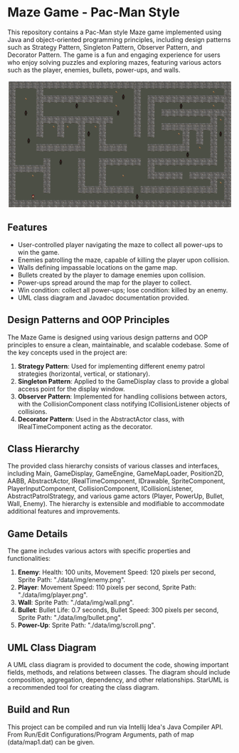 # Maze Game - Pac-Man Style
This repository contains a Pac-Man style Maze game implemented using Java and object-oriented programming principles, including design patterns such as Strategy Pattern, Singleton Pattern, Observer Pattern, and Decorator Pattern. The game is a fun and engaging experience for users who enjoy solving puzzles and exploring mazes, featuring various actors such as the player, enemies, bullets, power-ups, and walls.

​![Maze Game Screenshot](https://github.com/bugramatik/Maze-Game/blob/master/Game%20Screenshot.png)

## Features
- User-controlled player navigating the maze to collect all power-ups to win the game.
- Enemies patrolling the maze, capable of killing the player upon collision.
- Walls defining impassable locations on the game map.
- Bullets created by the player to damage enemies upon collision.
- Power-ups spread around the map for the player to collect.
- Win condition: collect all power-ups; lose condition: killed by an enemy.
- UML class diagram and Javadoc documentation provided.

## Design Patterns and OOP Principles
The Maze Game is designed using various design patterns and OOP principles to ensure a clean, maintainable, and scalable codebase. Some of the key concepts used in the project are:

1. **Strategy Pattern**: Used for implementing different enemy patrol strategies (horizontal, vertical, or stationary).
1. **Singleton Pattern**: Applied to the GameDisplay class to provide a global access point for the display window.
1. **Observer Pattern**: Implemented for handling collisions between actors, with the CollisionComponent class notifying ICollisionListener objects of collisions.
1.  **Decorator Pattern**: Used in the AbstractActor class, with IRealTimeComponent acting as the decorator.

## Class Hierarchy
The provided class hierarchy consists of various classes and interfaces, including Main, GameDisplay, GameEngine, GameMapLoader, Position2D, AABB, AbstractActor, IRealTimeComponent, IDrawable, SpriteComponent, PlayerInputComponent, CollisionComponent, ICollisionListener, AbstractPatrolStrategy, and various game actors (Player, PowerUp, Bullet, Wall, Enemy). The hierarchy is extensible and modifiable to accommodate additional features and improvements.

## Game Details
The game includes various actors with specific properties and functionalities:

1. **Enemy**: Health: 100 units, Movement Speed: 120 pixels per second, Sprite Path: "./data/img/enemy.png".
1. **Player**: Movement Speed: 110 pixels per second, Sprite Path: "./data/img/player.png".
1. **Wall**: Sprite Path: "./data/img/wall.png".
1. **Bullet**: Bullet Life: 0.7 seconds, Bullet Speed: 300 pixels per second, Sprite Path: "./data/img/bullet.png".
1. **Power-Up**: Sprite Path: "./data/img/scroll.png".

## UML Class Diagram
A UML class diagram is provided to document the code, showing important fields, methods, and relations between classes. The diagram should include composition, aggregation, dependency, and other relationships. StarUML is a recommended tool for creating the class diagram.

## Build and Run
This project can be compiled and run via Intellij Idea's Java Compiler API.
From Run/Edit Configurations/Program Arguments, path of map (data/map1.dat) can be given.

